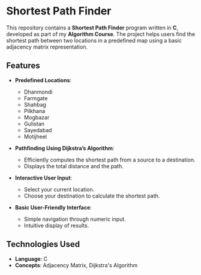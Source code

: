# Shortest Path Finder 

This repository contains a **Shortest Path Finder** program written in **C**, developed as part of my **Algorithm Course**. The project helps users find the shortest path between two locations in a predefined map using a basic adjacency matrix representation.  

## Features  

- **Predefined Locations**:  
  - Dhanmondi  
  - Farmgate  
  - Shahbag  
  - Pilkhana  
  - Mogbazar  
  - Gulistan  
  - Sayedabad  
  - Motijheel  

- **Pathfinding Using Dijkstra’s Algorithm**:  
  - Efficiently computes the shortest path from a source to a destination.  
  - Displays the total distance and the path.  

- **Interactive User Input**:  
  - Select your current location.  
  - Choose your destination to calculate the shortest path.  

- **Basic User-Friendly Interface**:  
  - Simple navigation through numeric input.  
  - Intuitive display of results.  

## Technologies Used  

- **Language**: C  
- **Concepts**: Adjacency Matrix, Dijkstra's Algorithm

